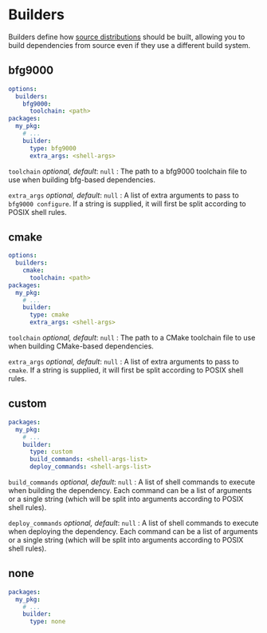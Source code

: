 # Builders

Builders define how [source distributions](packages.md#source-distributions)
should be built, allowing you to build dependencies from source even if they use
a different build system.

## bfg9000

```yaml
options:
  builders:
    bfg9000:
      toolchain: <path>
packages:
  my_pkg:
    # ...
    builder:
      type: bfg9000
      extra_args: <shell-args>
```

`toolchain` <span class="subtitle">*optional, default*: `null`</span>
: The path to a bfg9000 toolchain file to use when building bfg-based
  dependencies.

`extra_args` <span class="subtitle">*optional, default*: `null`</span>
: A list of extra arguments to pass to `bfg9000 configure`. If a string is
  supplied, it will first be split according to POSIX shell rules.

## cmake

```yaml
options:
  builders:
    cmake:
      toolchain: <path>
packages:
  my_pkg:
    # ...
    builder:
      type: cmake
      extra_args: <shell-args>
```

`toolchain` <span class="subtitle">*optional, default*: `null`</span>
: The path to a CMake toolchain file to use when building CMake-based
  dependencies.

`extra_args` <span class="subtitle">*optional, default*: `null`</span>
: A list of extra arguments to pass to `cmake`. If a string is
  supplied, it will first be split according to POSIX shell rules.

## custom

```yaml
packages:
  my_pkg:
    # ...
    builder:
      type: custom
      build_commands: <shell-args-list>
      deploy_commands: <shell-args-list>
```

`build_commands` <span class="subtitle">*optional, default*: `null`</span>
: A list of shell commands to execute when building the dependency. Each command
  can be a list of arguments or a single string (which will be split into
  arguments according to POSIX shell rules).

`deploy_commands` <span class="subtitle">*optional, default*: `null`</span>
: A list of shell commands to execute when deploying the dependency. Each
  command can be a list of arguments or a single string (which will be split
  into arguments according to POSIX shell rules).

## none

```yaml
packages:
  my_pkg:
    # ...
    builder:
      type: none
```
